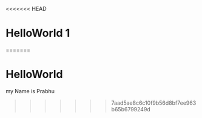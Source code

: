 <<<<<<< HEAD
# HelloWorld 1
=======
# HelloWorld
my Name is Prabhu
>>>>>>> 7aad5ae8c6c10f9b56d8bf7ee963b65b6799249d

